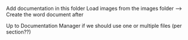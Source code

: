 Add documentation in this folder
Load images from the images folder
--> Create the word document after

Up to Documentation Manager if we should use one or multiple files (per section??)
